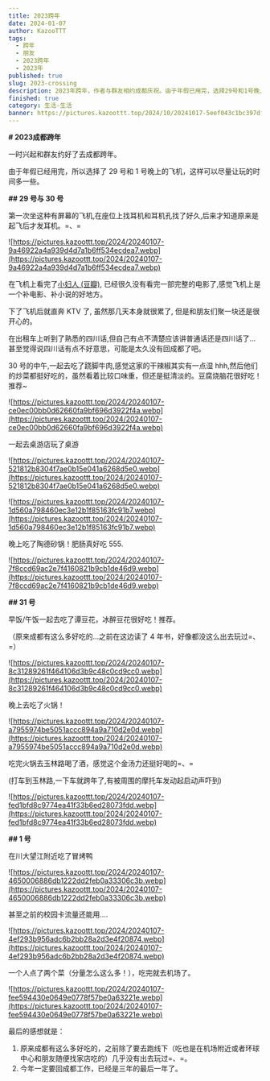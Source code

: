 ```yaml
---
title: 2023跨年
date: 2024-01-07
author: KazooTTT
tags:
  - 跨年
  - 朋友
  - 2023跨年
  - 2023年
published: true
slug: 2023-crossing
description: 2023年跨年，作者与群友相约成都庆祝。由于年假已用完，选择29号和1号晚上的飞机以最大化游玩时间。在飞机上体验了有屏幕的座位，并观看了电影《小妇人》。抵达后，与朋友们在KTV聚会，感受四川话的亲切。30号品尝了跷脚牛肉和桌游店的乐趣，晚上享用了陶德砂锅的肥肠。31号，一起吃了谭豆花和火锅，晚上在玉林路喝酒庆祝跨年。1号在川大望江附近吃了冒烤鸭后前往机场。此行让作者感慨成都美食众多，决心今年回成都工作。
finished: true
category: 生活-生活
banner: https://pictures.kazoottt.top/2024/10/20241017-5eef043c1bc397df87b6be5f1a4aaa3e.png
---
```

**# **2023成都跨年****

一时兴起和群友约好了去成都跨年。

由于年假已经用完，所以选择了 29 号和 1 号晚上的飞机，这样可以尽量让玩的时间多一些。

**## 29 号与 30 号**

第一次坐这种有屏幕的飞机,在座位上找耳机和耳机孔找了好久,后来才知道原来是起飞后才发耳机。=、=

![https://pictures.kazoottt.top/2024/20240107-9a46922a4a939d4d7a1b6ff534ecdea7.webp](https://pictures.kazoottt.top/2024/20240107-9a46922a4a939d4d7a1b6ff534ecdea7.webp)

在飞机上看完了[小妇人 (豆瓣)](https://movie.douban.com/subject/26348103/), 已经很久没有看完一部完整的电影了,感觉飞机上是一个补电影、补小说的好地方。

下了飞机后就直奔 KTV 了, 虽然那几天本身就很累了, 但是和朋友们聚一块还是很开心的。

在出租车上听到了熟悉的四川话,但自己有点不清楚应该讲普通话还是四川话了...甚至觉得说四川话有点不好意思，可能是太久没有回成都了吧。

30 号的中午,一起去吃了跷脚牛肉,感觉这家的干辣椒其实有一点湿 hhh,然后他们的炒菜都挺好吃的，虽然看着比较口味重，但还是挺清淡的。豆腐烧脑花很好吃！推荐~

![https://pictures.kazoottt.top/2024/20240107-ce0ec00bb0d62660fa9bf696d3922f4a.webp](https://pictures.kazoottt.top/2024/20240107-ce0ec00bb0d62660fa9bf696d3922f4a.webp)

一起去桌游店玩了桌游

![https://pictures.kazoottt.top/2024/20240107-521812b8304f7ae0b15e041a6268d5e0.webp](https://pictures.kazoottt.top/2024/20240107-521812b8304f7ae0b15e041a6268d5e0.webp)

![https://pictures.kazoottt.top/2024/20240107-1d560a798460ec3e12b1f85163fc91b7.webp](https://pictures.kazoottt.top/2024/20240107-1d560a798460ec3e12b1f85163fc91b7.webp)

晚上吃了陶德砂锅！肥肠真好吃 555.

![https://pictures.kazoottt.top/2024/20240107-7f8ccd69ac2e7f4160821b9cb1de46d9.webp](https://pictures.kazoottt.top/2024/20240107-7f8ccd69ac2e7f4160821b9cb1de46d9.webp)

**## 31 号**

早饭/午饭一起去吃了谭豆花，冰醉豆花很好吃！推荐。

（原来成都有这么多好吃的...之前在这边读了 4 年书，好像都没这么出去玩过=、=）

![https://pictures.kazoottt.top/2024/20240107-8c31289261f464106d3b9c48c0cd9cc0.webp](https://pictures.kazoottt.top/2024/20240107-8c31289261f464106d3b9c48c0cd9cc0.webp)

晚上去吃了火锅！

![https://pictures.kazoottt.top/2024/20240107-a7955974be5051accc894a9a710d2e0d.webp](https://pictures.kazoottt.top/2024/20240107-a7955974be5051accc894a9a710d2e0d.webp)

吃完火锅去玉林路喝了酒，感觉这个金汤力还挺好喝的=、=

(打车到玉林路,一下车就跨年了,有被周围的摩托车发动起启动声吓到)

![https://pictures.kazoottt.top/2024/20240107-fed1bfd8c9774ea41f33b6ed28073fdd.webp](https://pictures.kazoottt.top/2024/20240107-fed1bfd8c9774ea41f33b6ed28073fdd.webp)

**## 1 号**

在川大望江附近吃了冒烤鸭

![https://pictures.kazoottt.top/2024/20240107-4650006886db1222dd2feb0a33306c3b.webp](https://pictures.kazoottt.top/2024/20240107-4650006886db1222dd2feb0a33306c3b.webp)

甚至之前的校园卡流量还能用....

![https://pictures.kazoottt.top/2024/20240107-4ef293b956adc6b2bb28a2d3e4f20874.webp](https://pictures.kazoottt.top/2024/20240107-4ef293b956adc6b2bb28a2d3e4f20874.webp)

一个人点了两个菜（分量怎么这么多！），吃完就去机场了。

![https://pictures.kazoottt.top/2024/20240107-fee594430e0649e0778f57be0a63221e.webp](https://pictures.kazoottt.top/2024/20240107-fee594430e0649e0778f57be0a63221e.webp)

最后的感想就是：

1. 原来成都有这么多好吃的，之前除了要去跑线下（吃也是在机场附近或者环球中心和朋友随便找家店吃的）几乎没有出去玩过=、=。
2. 今年一定要回成都工作，已经是三年的最后一年了。
